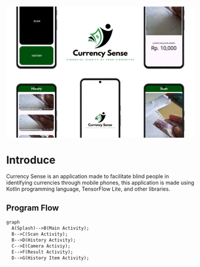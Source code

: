 ![profile/Slide 16_9 - 1.png](https://github.com/CurrencySense/.github/blob/main/profile/Slide%2016_9%20-%201.png)

# Introduce
Currency Sense is an application made to facilitate blind people in identifying currencies through mobile phones, this application is made using Kotlin programming language, TensorFlow Lite, and other libraries.

## Program Flow
```mermaid
graph
  A(Splash)-->B(Main Activity);
  B-->C(Scan Activity);
  B-->D(History Activity);
  C-->E(Camera Activiy);
  E-->F(Result Activity);
  D-->G(History Item Activity);
```
